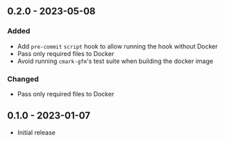 ## 0.2.0 - 2023-05-08

### Added

  - Add `pre-commit` `script` hook to allow running the hook without Docker
  - Pass only required files to Docker
  - Avoid running `cmark-gfm`'s test suite when building the docker image

### Changed

  - Pass only required files to Docker

## 0.1.0 - 2023-01-07

  - Initial release
